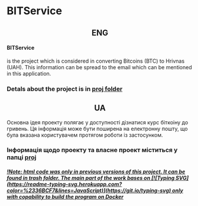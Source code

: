 # BITService
<h2 align = "center"> ENG </h2>
<h4>BITService</h4><p>is the project which is considered in converting Bitcoins (BTC) to Hrivnas (UAH). This information can be spread to the email which can be mentioned in this application.</p>
<h3>Detals about the project is in <a href = "https://github.com/SunDall/BITService/tree/main/proj"><b>proj</b> folder</h3></a>
<h2 align = "center"> UA </h2>
<p>Основна ідея проекту полягає у доступності дізнатися курс біткоіну до гривень. Ця інформація може бути поширена на електронну пошту, що була вказана користувачем протягом роботи із застосунком.</p>
<h3>Інформація щодо проекту та власне проект міститься у папці <a href = "https://github.com/SunDall/BITService/tree/main/proj"><b>proj</b></h3>
<h5>!Note: html code was only in previous versions of this project. It can be found in trash folder. The main part of the work bases on [![Typing SVG](https://readme-typing-svg.herokuapp.com?color=%2336BCF7&lines=JavaScript)](https://git.io/typing-svg) only with copability to build the program on Docker</h5>
